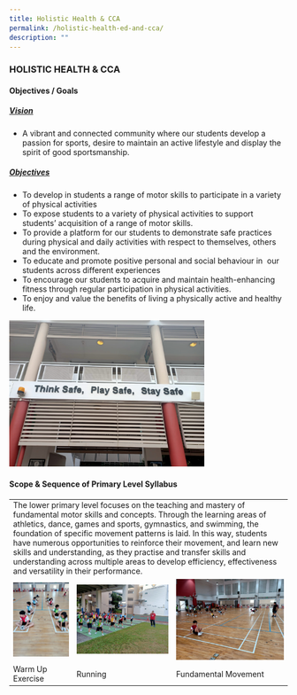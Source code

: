 ```yaml
---
title: Holistic Health & CCA
permalink: /holistic-health-ed-and-cca/
description: ""
---
```

### HOLISTIC HEALTH & CCA

#### Objectives / Goals

<h5><u> Vision </u></h5>

*   A vibrant and connected community where our students develop a passion for sports, desire to maintain an active lifestyle and display the spirit of good sportsmanship.

<h5><u> Objectives </u></h5>

*   To develop in students a range of motor skills to participate in a variety of physical activities
*   To expose students to a variety of physical activities to support students’ acquisition of a range of motor skills.
*   To provide a platform for our students to demonstrate safe practices during physical and daily activities with respect to themselves, others and the environment. 
*   To educate and promote positive personal and social behaviour in  our students across different experiences
*   To encourage our students to acquire and maintain health-enhancing fitness through regular participation in physical activities.
*   To enjoy and value the benefits of living a physically active and healthy life.

<img src="/images/1YN.png" style="width:70%"/>

#### Scope & Sequence of Primary Level Syllabus

<table>
  <tr>
    <td colspan="3">The lower primary level focuses on the teaching and mastery of fundamental motor skills and concepts. Through the learning areas of athletics, dance, games and sports, gymnastics, and swimming, the foundation of specific movement patterns is laid. In this way, students have numerous opportunities to reinforce their movement, and learn new skills and understanding, as they practise and transfer skills and understanding across multiple areas to develop efficiency, effectiveness and versatility in their performance.</td>
  </tr>
  <tr>
    <td><img src="/images/1-113x150.png"/></td>
    <td><img src="/images/2-300x225.png"/></td>
    <td><img src="/images/3-300x225.png"/></td>
  </tr>
  <tr>
    <td>Warm Up Exercise</td>
    <td>Running</td>
    <td>Fundamental Movement</td>
  </tr>
</table>